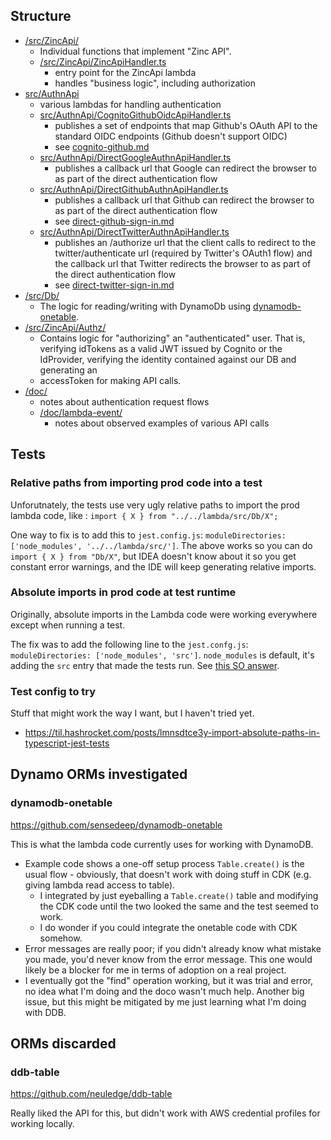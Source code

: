 
## Structure

* [/src/ZincApi/](src/ZincApi)
  * Individual functions that implement "Zinc API".
  * [/src/ZincApi/ZincApiHandler.ts](src/ZincApi/ZincApiHandler.ts)
    * entry point for the ZincApi lambda
    * handles "business logic", including authorization
* [src/AuthnApi](src/AuthnApi)
  * various lambdas for handling authentication
  * [src/AuthnApi/CognitoGithubOidcApiHandler.ts](src/AuthnApi/CognitoGithubOidcApiHandler.ts)
    * publishes a set of endpoints that map Github's OAuth API to the 
    standard OIDC endpoints (Github doesn't support OIDC)
    * see [cognito-github.md](/aws-infra/lambda/doc/cognito-github.md)
  * [src/AuthnApi/DirectGoogleAuthnApiHandler.ts](src/AuthnApi/DirectGoogleAuthnApiHandler.ts)
    * publishes a callback url that Google can redirect the browser to as part
    of the direct authentication flow
  * [src/AuthnApi/DirectGithubAuthnApiHandler.ts](src/AuthnApi/DirectGithubAuthnApiHandler.ts)
    * publishes a callback url that Github can redirect the browser to as part
    of the direct authentication flow
    * see [direct-github-sign-in.md](/aws-infra/lambda/doc/direct-github-sign-in.md)
  * [src/AuthnApi/DirectTwitterAuthnApiHandler.ts](src/AuthnApi/DirectTwitterAuthnApiHandler.ts)
    * publishes an /authorize url that the client calls to redirect to the twitter/authenticate url
      (required by Twitter's OAuth1 flow) and the callback url that Twitter 
      redirects the browser to as part of the direct authentication flow
    * see [direct-twitter-sign-in.md](/aws-infra/lambda/doc/direct-twitter-sign-in.md)
* [/src/Db/](src/Db)
  * The logic for reading/writing with DynamoDb using 
  [dynamodb-onetable](https://github.com/sensedeep/dynamodb-onetable).
* [/src/ZincApi/Authz/](src/ZincApi/Authz)
  * Contains logic for "authorizing" an "authenticated" user.  That is,
  verifying idTokens as a valid JWT issued by Cognito or the IdProvider, 
    verifying the identity contained against our DB and generating an 
  * accessToken for making API calls.
* [/doc/](doc)
  * notes about authentication request flows
  * [/doc/lambda-event/](doc/lambda-event)
    * notes about observed examples of various API calls


## Tests

### Relative paths from importing prod code into a test
Unforutnately, the tests use very ugly relative paths to import the prod lambda 
code, like : `import { X } from "../../lambda/src/Db/X";` 

One way to fix is to add this to `jest.config.js`:
`moduleDirectories: ['node_modules', '../../lambda/src/']`.
The above works so you can do `import { X } from "Db/X"`, but IDEA doesn't 
know about it so you get constant error warnings, and the IDE will keep 
generating relative imports.

### Absolute imports in prod code at test runtime

Originally, absolute imports in the Lambda code were working everywhere except
when running a test.

The fix was to add the following line to the `jest.confg.js`:
`moduleDirectories: ['node_modules', 'src']`.
`node_modules` is default, it's adding the `src` entry that made the tests run.
See [this SO answer](https://stackoverflow.com/a/51174924/924597).

### Test config to try

Stuff that might work the way I want, but I haven't tried yet.

* https://til.hashrocket.com/posts/lmnsdtce3y-import-absolute-paths-in-typescript-jest-tests


## Dynamo ORMs investigated

### dynamodb-onetable

https://github.com/sensedeep/dynamodb-onetable

This is what the lambda code currently uses for working with DynamoDB.

* Example code shows a one-off setup process `Table.create()` is the usual 
flow - obviously, that doesn't work with doing stuff in CDK (e.g. giving 
lambda read access to table).
  * I integrated by just eyeballing a `Table.create()` table and modifying the 
  CDK code until the two looked the same and the test seemed to work.
  * I do wonder if you could integrate the onetable code with CDK somehow.
* Error messages are really poor; if you didn't already know what mistake
you made, you'd never know from the error message.  This one would likely
be a blocker for me in terms of adoption on a real project.
* I eventually got the "find" operation working, but it was trial and error,
no idea what I'm doing and the doco wasn't much help.  Another big issue, but
this might be mitigated by me just learning what I'm doing with DDB.


## ORMs discarded

### ddb-table
https://github.com/neuledge/ddb-table

Really liked the API for this, but didn't work with AWS credential profiles
for working locally.


